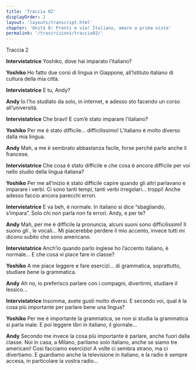 ```yaml
---
title: 'Traccia 02'
displayOrder: 2
layout: 'layouts/transcript.html'
chapter: 'Unità 0: Pronti e via! Italiano, amore a prima vista'
permalink: '/trascrizioni/traccia02/'
---
```


Traccia 2

**Intervistatrice** Yoshiko, dove hai imparato l’italiano?

**Yoshiko** Ho fatto due corsi di lingua in Giappone, all’Istituto italiano di cultura della mia città.

**Intervistatrice** E tu, Andy?

**Andy** Io l’ho studiato da solo, in internet, e adesso sto facendo un corso all’università.

**Intervistatrice** Che bravi! E com’è stato imparare l’italiano?

**Yoshiko** Per me è stato difficile... difficilissimo! L’italiano è molto diverso dalla mia lingua.

**Andy** Mah, a me è sembrato abbastanza facile, forse perché parlo anche il francese.

**Intervistatrice** Che cosa è stato difficile e che cosa è ancora difficile per voi nello studio della lingua italiana?

**Yoshiko** Per me all’inizio è stato difficile capire quando gli altri parlavano e imparare i verbi. Ci sono tanti tempi, tanti verbi irregolari... troppi! Anche adesso faccio ancora parecchi errori.

**Intervistatrice** E va beh, è normale. In italiano si dice “sbagliando, s’impara”. Solo chi non parla non fa errori. Andy, e per te?

**Andy** Mah, per me è difficile la pronuncia, alcuni suoni sono difficilissimi! Il suono _gli_ , le vocali... Mi piacerebbe perdere il mio accento, invece tutti mi dicono subito che sono americano.

**Intervistatrice** Anch’io quando parlo inglese ho l’accento italiano, è normale... E che cosa vi piace fare in classe?

**Yoshiko** A me piace leggere e fare esercizi... di grammatica, soprattutto, studiare bene la grammatica.

**Andy** Ah no, io preferisco parlare con i compagni, divertirmi, studiare il lessico...

**Intervistatrice** Insomma, avete gusti molto diversi. E secondo voi, qual è la cosa più importante per parlare bene una lingua?

**Yoshiko** Per me è importante la grammatica, se non si studia la grammatica si parla male. E poi leggere libri in italiano, il giornale...

**Andy** Secondo me invece la cosa più importante è parlare, anche fuori dalla classe. Noi in casa, a Milano, parliamo solo italiano, anche se siamo tre americani! Così facciamo esercizio! A volte ci sembra strano, ma ci divertiamo. E guardiamo anche la televisione in italiano, e la radio è sempre accesa, in particolare la vostra radio...
